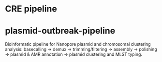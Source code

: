 # CRE pipeline
# plasmid-outbreak-pipeline

Bioinformatic pipeline for Nanopore plasmid and chromosomal clustering analysis: basecalling → demux → trimming/filtering → assembly → polishing → plasmid & AMR annotation → plasmid clustering and MLST typing.

```

